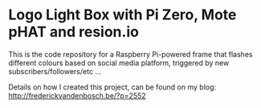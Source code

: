 # Logo Light Box with Pi Zero, Mote pHAT and resion.io

This is the code repository for a Raspberry Pi-powered frame that flashes different colours based on social media platform, triggered by new subscribers/followers/etc ...

Details on how I created this project, can be found on my blog: http://frederickvandenbosch.be/?p=2552
